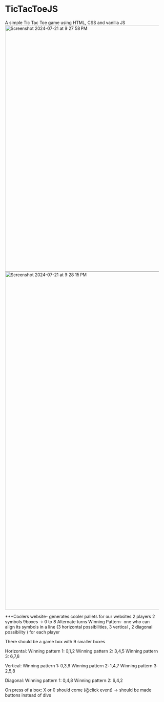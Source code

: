 # TicTacToeJS

A simple Tic Tac Toe game using HTML, CSS and vanilla JS
<img width="805" alt="Screenshot 2024-07-21 at 9 27 58 PM" src="https://github.com/user-attachments/assets/53915d02-7b6b-4b68-a10d-c7c187044133">
<img width="1105" alt="Screenshot 2024-07-21 at 9 28 15 PM" src="https://github.com/user-attachments/assets/e24447a9-fecb-422c-9597-b3d10bbf5a81">

\*\*\*Coolers website- generates cooler pallets for our websites
2 players
2 symbols
9boxes -> 0 to 8
Alternate turns
Winning Pattern- one who can align its symbols in a line (3 horizontal possibilities, 3 vertical , 2 diagonal possibility ) for each player

There should be a game box with 9 smaller boxes

Horizontal:
Winning pattern 1: 0,1,2
Winning pattern 2: 3,4,5
Winning pattern 3: 6,7,8

Vertical:
Winning pattern 1: 0,3,6
Winning pattern 2: 1,4,7
Winning pattern 3: 2,5,8

Diagonal:
Winning pattern 1: 0,4,8
Winning pattern 2: 6,4,2

On press of a box: X or 0 should come (@click event) -> should be made buttons instead of divs
